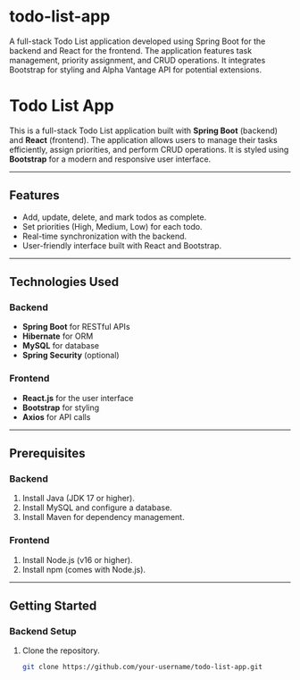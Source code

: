 # todo-list-app
A full-stack Todo List application developed using Spring Boot for the backend and React for the frontend. The application features task management, priority assignment, and CRUD operations. It integrates Bootstrap for styling and Alpha Vantage API for potential extensions.

# Todo List App

This is a full-stack Todo List application built with **Spring Boot** (backend) and **React** (frontend). The application allows users to manage their tasks efficiently, assign priorities, and perform CRUD operations. It is styled using **Bootstrap** for a modern and responsive user interface.

---

## Features
- Add, update, delete, and mark todos as complete.
- Set priorities (High, Medium, Low) for each todo.
- Real-time synchronization with the backend.
- User-friendly interface built with React and Bootstrap.

---

## Technologies Used

### Backend
- **Spring Boot** for RESTful APIs
- **Hibernate** for ORM
- **MySQL** for database
- **Spring Security** (optional)

### Frontend
- **React.js** for the user interface
- **Bootstrap** for styling
- **Axios** for API calls

---

## Prerequisites

### Backend
1. Install Java (JDK 17 or higher).
2. Install MySQL and configure a database.
3. Install Maven for dependency management.

### Frontend
1. Install Node.js (v16 or higher).
2. Install npm (comes with Node.js).

---

## Getting Started

### Backend Setup
1. Clone the repository.
   ```bash
   git clone https://github.com/your-username/todo-list-app.git
